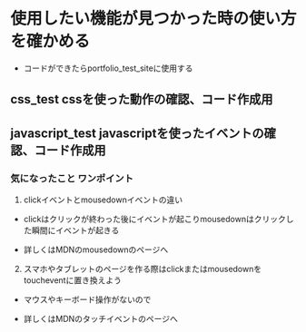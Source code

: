 # 使用したい機能が見つかった時の使い方を確かめる

- コードができたらportfolio_test_siteに使用する

## css_test cssを使った動作の確認、コード作成用

## javascript_test javascriptを使ったイベントの確認、コード作成用


### 気になったこと ワンポイント

1. clickイベントとmousedownイベントの違い

- clickはクリックが終わった後にイベントが起こりmousedownはクリックした瞬間にイベントが起きる

- 詳しくはMDNのmousedownのページへ

2. スマホやタブレットのページを作る際はclickまたはmousedownをtoucheventに置き換えよう

- マウスやキーボード操作がないので

- 詳しくはMDNのタッチイベントのページへ